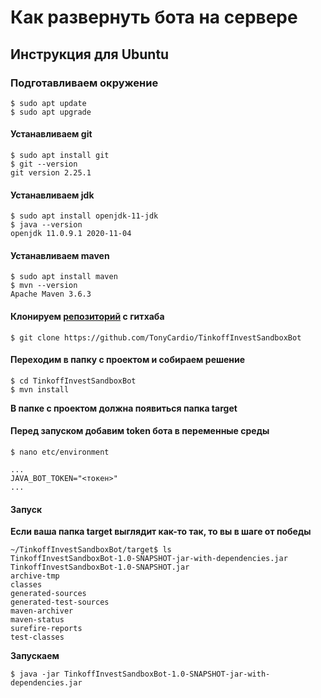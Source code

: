 # Как развернуть бота на сервере 
## Инструкция для Ubuntu

### Подготавливаем окружение
```
$ sudo apt update
$ sudo apt upgrade
```

#### Устанавливаем git
```
$ sudo apt install git
$ git --version
git version 2.25.1
```

#### Устанавливаем jdk
```
$ sudo apt install openjdk-11-jdk
$ java --version
openjdk 11.0.9.1 2020-11-04
```

#### Устанавливаем maven
```
$ sudo apt install maven
$ mvn --version
Apache Maven 3.6.3
```

#### Клонируем [репозиторий](https://github.com/TonyCardio/TinkoffInvestSandboxBot) с гитхаба
```
$ git clone https://github.com/TonyCardio/TinkoffInvestSandboxBot
```

#### Переходим в папку с проектом и собираем решение
```
$ cd TinkoffInvestSandboxBot
$ mvn install
```
__В папке с проектом должна появиться папка target__
#### Перед запуском добавим token бота в переменные среды
```
$ nano etc/environment

...
JAVA_BOT_TOKEN="<токен>"
...

```
#### Запуск
__Если ваша папка target выглядит как-то так, то вы в шаге от победы__
```
~/TinkoffInvestSandboxBot/target$ ls
TinkoffInvestSandboxBot-1.0-SNAPSHOT-jar-with-dependencies.jar
TinkoffInvestSandboxBot-1.0-SNAPSHOT.jar
archive-tmp
classes
generated-sources
generated-test-sources
maven-archiver
maven-status
surefire-reports
test-classes
```
__Запускаем__
```
$ java -jar TinkoffInvestSandboxBot-1.0-SNAPSHOT-jar-with-dependencies.jar
```